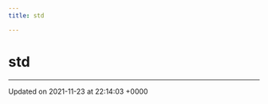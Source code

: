 ```yaml
---
title: std

---
```


# std








-------------------------------

Updated on 2021-11-23 at 22:14:03 +0000